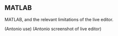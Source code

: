 ## MATLAB
MATLAB, and the relevant limitations of the live editor.

(Antonio use)
(Antonio screenshot of live editor)
